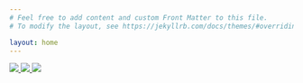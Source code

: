 ```yaml
---
# Feel free to add content and custom Front Matter to this file.
# To modify the layout, see https://jekyllrb.com/docs/themes/#overriding-theme-defaults

layout: home
---
```


<a href="https://lh3.googleusercontent.com/16lK0YY5_2-YgG_1fmvcnDcYz91GTGI45MSQh1T3_Lp4B-kOWTld9Gl3YMQ6aTI5cdnbKZI84b97TB28bZ_DDFqmKG09pCb1icag1cIGzscuLMwk32qZWaxiD3hTrd_WwNQvcLK5pw=w2400?source=screenshot.guru"> <img src="https://lh3.googleusercontent.com/16lK0YY5_2-YgG_1fmvcnDcYz91GTGI45MSQh1T3_Lp4B-kOWTld9Gl3YMQ6aTI5cdnbKZI84b97TB28bZ_DDFqmKG09pCb1icag1cIGzscuLMwk32qZWaxiD3hTrd_WwNQvcLK5pw=w600-h315-p-k" /> </a>
<a href="https://lh3.googleusercontent.com/Za0xXk378ZvVbWESM3OInlj9ZYSad6DRaoLoXEtc0cXBhRFJIMPzsVW0MLOSIt4QIu-8DNWiBcEGAjIPw5LWRTwwlOWxmduO4iiX8WsmjUWzJ9SKZnco2Q7_vDKpD0IQXiWrTxEFmg=w2400?source=screenshot.guru"> <img src="https://lh3.googleusercontent.com/Za0xXk378ZvVbWESM3OInlj9ZYSad6DRaoLoXEtc0cXBhRFJIMPzsVW0MLOSIt4QIu-8DNWiBcEGAjIPw5LWRTwwlOWxmduO4iiX8WsmjUWzJ9SKZnco2Q7_vDKpD0IQXiWrTxEFmg=w600-h315-p-k" /> </a>
<a href="https://lh3.googleusercontent.com/uzjobiekQd4jPEQyQmbZaqMO1AQ7_6kOCMAi42GRnkB7a2b3Sv2kXPahwrBboM8qEQpCvKKI_Qv02p5OkjLcPXepB7-JW4_TIfoV3dP8LcecfEZl9jtEN2b6683IzU9UHqULO-TGDQ=w2400?source=screenshot.guru"> <img src="https://lh3.googleusercontent.com/uzjobiekQd4jPEQyQmbZaqMO1AQ7_6kOCMAi42GRnkB7a2b3Sv2kXPahwrBboM8qEQpCvKKI_Qv02p5OkjLcPXepB7-JW4_TIfoV3dP8LcecfEZl9jtEN2b6683IzU9UHqULO-TGDQ=w600-h315-p-k" /> </a>
